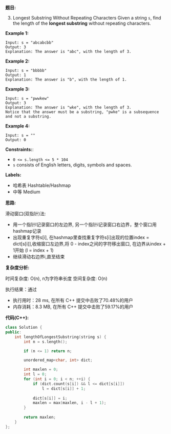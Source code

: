 **题目:**

3. Longest Substring Without Repeating Characters
Given a string ```s```, find the length of the **longest substring** without repeating characters.

**Example 1:**
```
Input: s = "abcabcbb"
Output: 3
Explanation: The answer is "abc", with the length of 3.
```
**Example 2:**
```
Input: s = "bbbbb"
Output: 1
Explanation: The answer is "b", with the length of 1.
```
**Example 3:**
```
Input: s = "pwwkew"
Output: 3
Explanation: The answer is "wke", with the length of 3.
Notice that the answer must be a substring, "pwke" is a subsequence and not a substring.
```
**Example 4:**
```
Input: s = ""
Output: 0
```
**Constraints:**:
- ```0 <= s.length <= 5 * 104```
- ```s``` consists of English letters, digits, symbols and spaces.

**Labels:**
- 哈希表 Hashtable/Hashmap
- 中等 Medium

**思路:**

滑动窗口(双指针)法:
- 用一个指针l记录窗口的左边界, 另一个指针i记录窗口右边界，整个窗口用hashmap记录
- 出现重复字符s[i], 在hashmap里查找重复字符s[i]出现的位置index = dict[s[i]],收缩窗口左边界,将 0 - index之间的字符移出窗口, 在边界从index + 1开始 (l = index + 1)
- 继续滑动右边界i,直至结束

**复杂度分析:**

时间复杂度: O(n), n为字符串长度
空间复杂度: O(n)

执行结果：通过
- 执行用时：28 ms, 在所有 C++ 提交中击败了70.48%的用户
- 内存消耗：8.3 MB, 在所有 C++ 提交中击败了59.17%的用户

**代码(C++):**
```C++
class Solution {
public:
    int lengthOfLongestSubstring(string s) {
        int n = s.length();

        if (n <= 1) return n;

        unordered_map<char, int> dict;

        int maxlen = 0;
        int l = 0;
        for (int i = 0; i < n; ++i) {
            if (dict.count(s[i]) && l <= dict[s[i]])
                l = dict[s[i]] + 1;
            
            dict[s[i]] = i;
            maxlen = max(maxlen, i - l + 1);
        }
    
        return maxlen;
    }
};
```
